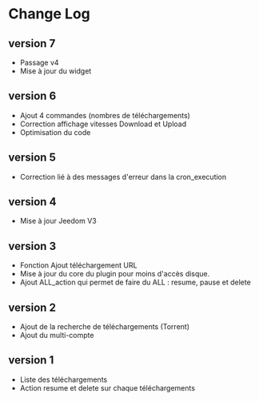 ﻿Change Log
==========

version 7
----------
* Passage v4
* Mise à jour du widget

version 6
---------
* Ajout 4 commandes (nombres de téléchargements)
* Correction affichage vitesses Download et Upload
* Optimisation du code

version 5
---------
* Correction lié à des messages d'erreur dans la cron_execution

version 4
---------
* Mise à jour Jeedom V3

version 3
---------
* Fonction Ajout téléchargement URL 
* Mise à jour du core du plugin pour moins d'accès disque.
* Ajout ALL_action qui permet de faire du ALL : resume, pause et delete

version 2
---------
* Ajout de la recherche de téléchargements (Torrent)
* Ajout du  multi-compte

version 1
---------
* Liste des téléchargements
* Action resume et delete sur chaque téléchargements